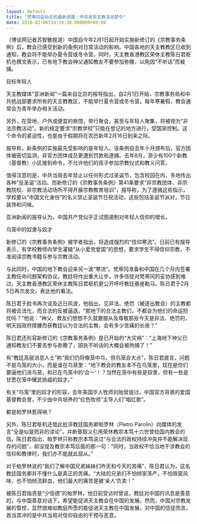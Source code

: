 ```yaml
---
layout: default
title: "梵蒂冈妥协后的最新进展：中共发天主教活动禁令"
date: 2018-02-06T10:10:38.000000+08:00
---
```


（博谈网记者苏智敏报道）中国自今年2月1日起开始实施新修订的《宗教事务条例》后，教会已感受到新的条例对日常活动的影响。中国各地的天主教教区已收到通知，教会将不能举办夏令营或冬令营。同时，天主教香港教区荣休主教陈日君枢机也撰文表示，已有地下教会神父通知教友不要参加弥撒，以免因“不听话”而被捕。

目标年轻人

天主教媒体“亚洲新闻”一篇来自北京的报导指出，自2月1日开始，宗教事务局和中共统战部要求所有的天主教教区，不能举行夏令营或冬令营。每年寒暑假，教会通常会为青年举办相关活动。

另外，在营地、户外或便宜的旅馆，举行聚会，甚至与年轻人聚集，将被视为“非法宗教活动”。新的规定要求“宗教学校”只能在登记的地方进行，受国家控制。这个命令的紧迫性，也是由于假期将在农历新年2月16日到来之际。

报导称，新条例的实施最先受影响的是年轻人。该条例自去年十月颁布后，官方团体被密切监测，非官方团体成员更遭到罚款和逮捕。去年8月，至少有100个新教（基督教）小区接到命令，不允许他们的孩子参加宗教仪式和教义问答。

值得注意的是，中共当局去年禁止以任何形式过圣诞节，包含校园在内，多地传出各种“反圣诞”活动。而新修订的《宗教事务条例》第41条要求“非宗教团体、非宗教院校、非宗教活动场所不得开展宗教教育培训”，报导称，为了遵循这些指示，学校要以“中国文化身份”的名义禁止圣诞节日祝活动，这些包括圣诞节派对，节日装饰和问候。

亚洲新闻的报导认为，中国共产党似乎正试图遏制对年轻人信仰的增长。

鸟笼中的奴隶与奴才

新修订的《宗教事务条例》被学者指出，将造成强烈的“信仰寒流”。日前已有报导表示，有学校教师向学生灌输“从小爱党爱国”的思想，要求学生不得信仰宗教，不准阅读宗教书籍与参与宗教活动。

与此同时，中国的地下教会迎来另一波“寒流”。梵蒂冈准备和中国在几个月内签署主教任命问题架构协议，教廷将作出重大让步。许多信徒对梵蒂冈的妥协感到难过，天主教香港教区荣休主教陈日君枢机更公开呼吁教廷悬崖勒马。陈日君于2月5日再次发文，表达他的看法。

陈日君于脸书再次谈及近日风波，他指出，见非法、绝罚（被逐出教会）的主教都将被合法化，而合法的反被逼退，“那地下的合法主教们，不都会为他们的命运担忧吗？”他说：“神父、教友们想想不久就要服从及尊敬那些今天是非法、绝罚的，明天因政府撑腰而获教廷认为合法的主教，会有多少苦痛的长夜？”

陈日君还形容新修订的《宗教事务条例》是已开始的“大灾祸”：“上海地下神父已通知教友们不要去参与弥撒了，固执不听话的大概会被拘捕了！”

有“教廷高层消息人士”称“我们仍将像笼中鸟，但鸟笼会大点”，陈日君直言，问题不是鸟笼的大小，而是谁在鸟笼里：“地下教会的教友本不在鸟笼里，现在是你们要逼他们进鸟笼，和已在鸟笼中的‘合一’！？当然在笼中有些是奴隶，但有一些是甘愿在笼中耀武扬威的奴才。”

有关“鸟笼”里的奴才的形容，去年美国华人牧师刘贻曾提过，中国官方背景的爱国基督教会里，不少由中共培养的“红色牧师”主导人们“唱红歌”。

都是帕罗林惹得祸？

另外，陈日君枢机还借此批评教廷国务卿帕罗林（Pietro Parolin）向媒体的发言“全是似是而非的谬论”，并断章取义引用荣休教宗本笃十六世曾给国内教会的信。陈日君指出，帕罗林只称教宗本笃说过“与合法的政权持续冲突并不能解决现存的问题”，却没提及教宗本笃后面的那一句：“同时，当政权不恰当地干涉教会的信仰和教律时，我们亦不能就此屈从。”

对于帕罗林说的“我们了解中国兄弟姊妹们昨天和今天的苦痛”，陈日君认为，这名教廷国务卿并不懂什么是真正的苦痛。“大陆的兄弟们不怕倾家荡产，不怕铁窗风味，也不怕倾流鲜血，他们最大的痛苦是被‘亲人’负卖！”

被陈日君指责是“少信德”的帕罗林，他日前受访时曾说，教廷对中国的讯息是善意的，与中国善意对话下，希望能促进天主教会在中国的发展。然而，中国对宗教发展的管控，显然很难如教庭所愿的能促进天主教在中国发展。对中国的信徒而言，首当其冲的是中共当局对信仰自由的干预与恶意。

